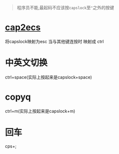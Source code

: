 > 程序员不能,最起码不应该按`capslock`至`"`之外的按键

# [cap2ecs](https://gitlab.com/interception/linux/plugins/caps2esc)
将capslock映射为esc 当与其他键连按时 映射成 ctrl
# 中英文切换
ctrl+space(实际上按起来是capslock+space)
# copyq
ctrl+m(实际上按起来是capslock+m)
# 回车
cps+;